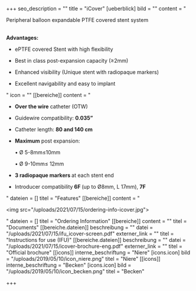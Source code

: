 +++
seo_description = ""
title = "iCover"
[ueberblick]
bild = ""
content = "<p>Peripheral balloon expandable PTFE covered stent system</p><p></p><p><br><strong>Advantages:</strong></p><ul><li><p>ePTFE covered Stent with high flexibility</p></li><li><p>Best in class post-expansion capacity (≥2mm)</p></li><li><p>Enhanced visibility (Unique stent with radiopaque markers)</p></li><li><p>Excellent navigability and easy to implant</p></li></ul>"
icon = ""
[[bereiche]]
content = "<ul><li><p><strong>Over the wire</strong> catheter (OTW)</p></li><li><p>Guidewire compatibility: <strong>0.035”</strong></p></li><li><p>Catheter length: <strong>80 and 140 cm</strong></p></li><li><p><strong>Maximum</strong> post expansion:</p><p>• Ø 5-8mm≤10mm</p><p>• Ø 9-10mm≤ 12mm</p></li><li><p><strong>3 radiopaque markers </strong>at each stent end</p></li><li><p>Introducer compatibility<strong> 6F </strong>(up to Ø8mm, L 17mm), <strong>7F</strong></p></li></ul>"
dateien = []
titel = "Features"
[[bereiche]]
content = "<p><img src=\"/uploads/2021/07/15/ordering-info-icover.jpg\"></p>"
dateien = []
titel = "Ordering Information"
[[bereiche]]
content = ""
titel = "Documents"
[[bereiche.dateien]]
beschreibung = ""
datei = "/uploads/2021/07/15/ifu_icover-screen.pdf"
externer_link = ""
titel = "Instructions for use (IFU)"
[[bereiche.dateien]]
beschreibung = ""
datei = "/uploads/2021/07/15/icover-brochure-eng.pdf"
externer_link = ""
titel = "Official brochure"
[[icons]]
interne_beschriftung = "Niere"
[icons.icon]
bild = "/uploads/2019/05/10/icon_niere.png"
titel = "Niere"
[[icons]]
interne_beschriftung = "Becken"
[icons.icon]
bild = "/uploads/2019/05/10/icon_becken.png"
titel = "Becken"

+++
